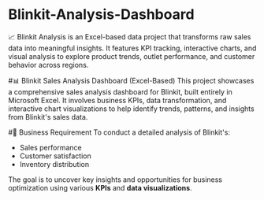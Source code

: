 # Blinkit-Analysis-Dashboard
📈 Blinkit Analysis is an Excel-based data project that transforms raw sales data into meaningful insights. It features KPI tracking, interactive charts, and visual analysis to explore product trends, outlet performance, and customer behavior across regions.

#📊 Blinkit Sales Analysis Dashboard (Excel-Based)
This project showcases a comprehensive sales analysis dashboard for Blinkit, built entirely in Microsoft Excel.
It involves business KPIs, data transformation, and interactive chart visualizations to help identify trends, patterns,
and insights from Blinkit's sales data.

#📝 Business Requirement
To conduct a detailed analysis of Blinkit's:
- Sales performance
- Customer satisfaction
- Inventory distribution

The goal is to uncover key insights and opportunities for business optimization using various **KPIs** and **data visualizations**.
